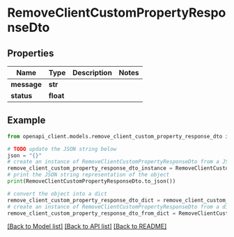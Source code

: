 # RemoveClientCustomPropertyResponseDto


## Properties

Name | Type | Description | Notes
------------ | ------------- | ------------- | -------------
**message** | **str** |  | 
**status** | **float** |  | 

## Example

```python
from openapi_client.models.remove_client_custom_property_response_dto import RemoveClientCustomPropertyResponseDto

# TODO update the JSON string below
json = "{}"
# create an instance of RemoveClientCustomPropertyResponseDto from a JSON string
remove_client_custom_property_response_dto_instance = RemoveClientCustomPropertyResponseDto.from_json(json)
# print the JSON string representation of the object
print(RemoveClientCustomPropertyResponseDto.to_json())

# convert the object into a dict
remove_client_custom_property_response_dto_dict = remove_client_custom_property_response_dto_instance.to_dict()
# create an instance of RemoveClientCustomPropertyResponseDto from a dict
remove_client_custom_property_response_dto_from_dict = RemoveClientCustomPropertyResponseDto.from_dict(remove_client_custom_property_response_dto_dict)
```
[[Back to Model list]](../README.md#documentation-for-models) [[Back to API list]](../README.md#documentation-for-api-endpoints) [[Back to README]](../README.md)


